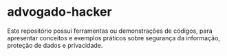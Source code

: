 # advogado-hacker
 Este repositório possui ferramentas ou demonstrações de códigos, para apresentar conceitos e exemplos práticos sobre segurança da informação, proteção de dados e privacidade.

